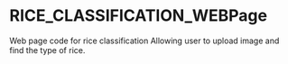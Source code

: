 # RICE_CLASSIFICATION_WEBPage
Web page code for rice classification
Allowing user to upload image and find the type of rice.  
